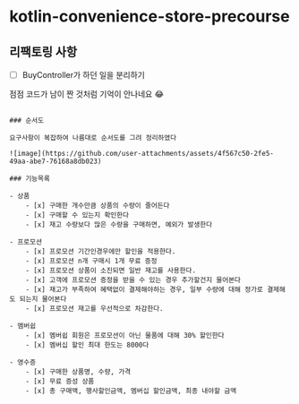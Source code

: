 # kotlin-convenience-store-precourse

## 리팩토링 사항

- [ ] BuyController가 하던 일을 분리하기


점점 코드가 남이 짠 것처럼 기억이 안나네요 😂

```

### 순서도

요구사항이 복잡하여 나름대로 순서도를 그려 정리하였다

![image](https://github.com/user-attachments/assets/4f567c50-2fe5-49aa-abe7-76168a8db023)

### 기능목록

- 상품
    - [x] 구매한 개수만큼 상품의 수량이 줄어든다
    - [x] 구매할 수 있는지 확인한다
    - [x] 재고 수량보다 많은 수량을 구매하면, 예외가 발생한다

- 프로모션
    - [x] 프로모션 기간인경우에만 할인을 적용한다.
    - [x] 프로모션 n개 구매시 1개 무료 증정
    - [x] 프로모션 상품이 소진되면 일반 재고를 사용한다.
    - [x] 고객에 프로모션 증정을 받을 수 있는 경우 추가할건지 물어본다
    - [x] 재고가 부족하여 혜택없이 결제해야하는 경우, 일부 수량에 대해 정가로 결제해도 되는지 물어본다
    - [x] 프로모션 재고를 우선적으로 차감한다.

- 멤버쉽
    - [x] 멤버쉽 회원은 프로모션이 아닌 물품에 대해 30% 할인한다
    - [x] 멤버십 할인 최대 한도는 8000다

- 영수증
    - [x] 구매한 상품명, 수량, 가격
    - [x] 무료 증성 상품
    - [x] 총 구매액, 행사할인금액, 멤버십 할인금액, 최종 내야할 금액
```